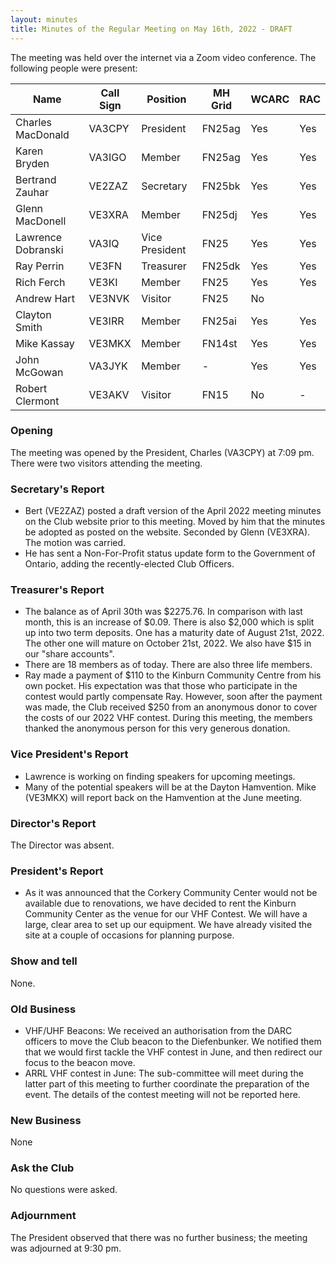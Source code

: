 ```yaml
---
layout: minutes
title: Minutes of the Regular Meeting on May 16th, 2022 - DRAFT
---
```

The meeting was held over the internet via a Zoom video conference.
The following people were present:

| Name                   | Call Sign  | Position         | MH Grid | WCARC | RAC |
|------------------------|------------|------------------|---------|-------|-----|
| Charles MacDonald      | VA3CPY     | President        | FN25ag  | Yes   | Yes |
| Karen Bryden           | VA3IGO     | Member           | FN25ag  | Yes   | Yes |
| Bertrand Zauhar        | VE2ZAZ     | Secretary        | FN25bk  | Yes   | Yes |
| Glenn MacDonell        | VE3XRA     | Member           | FN25dj  | Yes   | Yes |
| Lawrence Dobranski     | VA3IQ      | Vice President   | FN25    | Yes   | Yes |
| Ray Perrin             | VE3FN      | Treasurer        | FN25dk  | Yes   | Yes |
| Rich Ferch             | VE3KI      | Member           | FN25    | Yes   | Yes |
| Andrew Hart            | VE3NVK     | Visitor          | FN25    | No    |     |
| Clayton Smith          | VE3IRR     | Member           | FN25ai  | Yes   | Yes |
| Mike Kassay            | VE3MKX     | Member           | FN14st  | Yes   | Yes |
| John McGowan           | VA3JYK     | Member           |   -     | Yes   | Yes |          
| Robert Clermont        | VE3AKV     | Visitor          | FN15    | No    |  -  |  


### Opening
The meeting was opened by the President, Charles (VA3CPY) at 7:09 pm.
There were two visitors attending the meeting.

### Secretary's Report
- Bert (VE2ZAZ) posted a draft version of the April 2022 meeting minutes on the Club website prior to this meeting. Moved by him that the minutes be adopted as posted on the website. Seconded by Glenn (VE3XRA). The motion was carried.
- He has sent a Non-For-Profit status update form to the Government of Ontario, adding the recently-elected Club Officers.

### Treasurer's Report
- The balance as of April 30th was $2275.76. In comparison with last month, this is an increase of $0.09.  There is also $2,000 which is split up into two term deposits. One has a maturity date of August 21st, 2022. The other one will mature on October 21st, 2022. We also have $15 in our "share accounts".
- There are 18 members as of today. There are also three life members. 
- Ray made a payment of $110 to the Kinburn Community Centre from his own pocket. His expectation was that those who participate in the contest would partly compensate Ray. However, soon after the payment was made, the Club received $250 from an anonymous donor to cover the costs of our 2022 VHF contest. During this meeting, the members thanked the anonymous person for this very generous donation.

### Vice President's Report
- Lawrence is working on finding speakers for upcoming meetings. 
- Many of the potential speakers will be at the Dayton Hamvention. Mike (VE3MKX) will report back on the Hamvention at the June meeting.

### Director's Report
The Director was absent.

### President's Report
- As it was announced that the Corkery Community Center would not be available due to renovations, we have decided to rent the Kinburn Community Center as the venue for our VHF Contest. We will have a large, clear area to set up our equipment. We have already visited the site at a couple of occasions for planning purpose.

### Show and tell
None.

### Old Business
- VHF/UHF Beacons: We received an authorisation from the DARC officers to move the Club beacon to the Diefenbunker. We notified them that we would first tackle the VHF contest in June, and then redirect our focus to the beacon move.
- ARRL VHF contest in June: The sub-committee will meet during the latter part of this meeting to further coordinate the preparation of the event. The details of the contest meeting will not be reported here.

### New Business
None

### Ask the Club
No questions were asked.

### Adjournment
The President observed that there was no further business; the meeting was adjourned at 9:30 pm.

